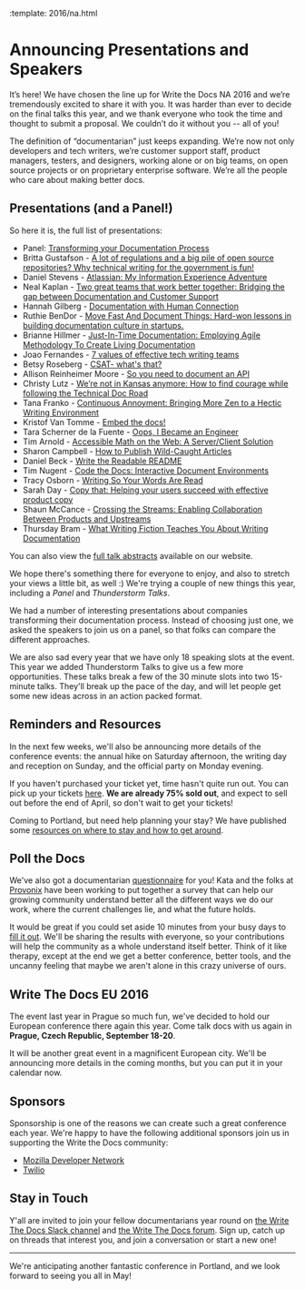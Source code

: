 :template: 2016/na.html

# Announcing Presentations and Speakers

It’s here! We have chosen the line up for Write the Docs NA 2016
and we’re tremendously excited to share it with you. 
It was harder than ever to decide on the final talks this year, 
and we thank everyone who took the time and thought to submit a proposal. 
We couldn’t do it without you -- all of you! 

The definition of “documentarian” 
just keeps expanding. We’re now not only developers and tech writers, 
we’re customer support staff, product managers, testers, and designers, 
working alone or on big teams, on open source projects 
or on proprietary enterprise software. 
We’re all the people who care about making better docs.

## Presentations (and a Panel!)

So here it is, the full list of presentations:

* Panel: [Transforming your Documentation Process](/conf/na/2016/speakers/#speaker-panel)
* Britta Gustafson - [A lot of regulations and a big pile of open source repositories? Why technical writing for the government is fun!](/conf/na/2016/speakers/#speaker-britta-gustafson)
* Daniel Stevens - [Atlassian: My Information Experience Adventure](/conf/na/2016/speakers/#speaker-daniel-stevens)
* Neal Kaplan - [Two great teams that work better together: Bridging the gap between Documentation and Customer Support](/conf/na/2016/speakers/#speaker-neal-kaplan)
* Hannah Gilberg - [Documentation with Human Connection](/conf/na/2016/speakers/#speaker-hannah-gilberg)
* Ruthie BenDor - [Move Fast And Document Things: Hard-won lessons in building documentation culture in startups.](/conf/na/2016/speakers/#speaker-ruthie-bendor)
* Brianne Hillmer - [Just-In-Time Documentation: Employing Agile Methodology To Create Living Documentation](/conf/na/2016/speakers/#speaker-brianne-hillmer)
* Joao Fernandes - [7 values of effective tech writing teams](/conf/na/2016/speakers/#speaker-joao-fernandes)
* Betsy Roseberg - [CSAT- what's that?](/conf/na/2016/speakers/#speaker-betsy-roseberg)
* Allison Reinheimer Moore - [So you need to document an API](/conf/na/2016/speakers/#speaker-allison-reinheimer-moore)
* Christy Lutz - [We’re not in Kansas anymore: How to find courage while following the Technical Doc Road](/conf/na/2016/speakers/#speaker-christy-lutz)
* Tana Franko - [Continuous Annoyment: Bringing More Zen to a Hectic Writing Environment](/conf/na/2016/speakers/#speaker-tana-franko)
* Kristof Van Tomme - [Embed the docs!  ](/conf/na/2016/speakers/#speaker-kristof-van-tomme)
* Tara Scherner de la Fuente - [Oops, I Became an Engineer](/conf/na/2016/speakers/#speaker-tara-scherner-de-la-fuente)
* Tim Arnold - [Accessible Math on the Web: A Server/Client Solution](/conf/na/2016/speakers/#speaker-tim-arnold)
* Sharon Campbell - [How to Publish Wild-Caught Articles](/conf/na/2016/speakers/#speaker-sharon-campbell)
* Daniel Beck - [Write the Readable README](/conf/na/2016/speakers/#speaker-daniel-beck)
* Tim Nugent - [Code the Docs: Interactive Document Environments](/conf/na/2016/speakers/#speaker-tim-nugent)
* Tracy Osborn - [Writing So Your Words Are Read](/conf/na/2016/speakers/#speaker-tracy-osborn)
* Sarah Day - [Copy that: Helping your users succeed with effective product copy](/conf/na/2016/speakers/#speaker-sarah-day)
* Shaun McCance - [Crossing the Streams: Enabling Collaboration Between Products and Upstreams ](/conf/na/2016/speakers/#speaker-shaun-mccance)
* Thursday Bram - [What Writing Fiction Teaches You About Writing Documentation](/conf/na/2016/speakers/#speaker-thursday-bram)

You can also view the [full talk abstracts][talks] available on our website.

We hope there's something there for everyone to enjoy,
and also to stretch your views a little bit, as well :)
We're trying a couple of new things this year,
including a *Panel* and *Thunderstorm Talks*.

We had a number of interesting presentations about companies transforming their documentation process.
Instead of choosing just one,
we asked the speakers to join us on a panel,
so that folks can compare the different approaches.

We are also sad every year that we have only 18 speaking slots at the event.
This year we added Thunderstorm Talks to give us a few more opportunities.
These talks break a few of the 30 minute slots into two 15-minute talks.
They'll break up the pace of the day,
and will let people get some new ideas across in an action packed format.

[talks]: http://www.writethedocs.org/conf/na/2016/speakers/

## Reminders and Resources

In the next few weeks, we'll also be announcing more details of the
conference events: the annual hike on Saturday afternoon, the writing 
day and reception on Sunday, and the official party on
Monday evening. 

If you haven't purchased your ticket yet, time hasn't quite run out. 
You can pick up your tickets [here][tickets]. 
**We are already 75% sold out**,
and expect to sell out before the end of April,
so don't wait to get your tickets!

Coming to Portland, but need help planning your stay? 
We have published some [resources on where to stay and how to get around][visiting].

[visiting]: http://writethedocs.org/conf/na/2015/visiting/
[tickets]: http://writethedocs.org/conf/na/2015/#tickets

## Poll the Docs

We've also got a documentarian [questionnaire][survey] for you! Kata and the folks at [Provonix][provonix] have been 
working to put together a survey that can help our growing community understand better all the 
different ways we do our work, where the current challenges lie, and what the future holds.

It would be great if you could set aside 10 minutes from your busy days to [fill it out][survey].
We'll be sharing the results with everyone, so your contributions will help the community as a whole understand itself better.
Think of it like therapy,
except at the end we get a better conference,
better tools,
and the uncanny feeling that maybe we aren't alone in this crazy universe of ours.

[survey]: http://goo.gl/forms/E12jOHaR9x
[provonix]: http://pronovix.com/

## Write The Docs EU 2016

The event last year in Prague so much fun,
we've decided to hold our European conference there again this year.
Come talk docs with us again in **Prague, Czech Republic, September 18-20**.

It will be another great event in a magnificent European city.
We'll be announcing more details in the coming months,
but you can put it in your calendar now.


## Sponsors

Sponsorship is one of the reasons we can create such a great 
conference each year. We're happy to have the following additional sponsors join us
in supporting the Write the Docs community:

 * [Mozilla Developer Network](https://developer.mozilla.org/en-US/)
 * [Twilio](https://www.twilio.com/)


## Stay in Touch

Y'all are invited to join your fellow documentarians year round on 
[the Write The Docs Slack channel][channel] and 
[the Write The Docs forum][forum]. Sign up, catch up 
on threads that interest you, and join a conversation or start a new one!

[channel]: https://writethedocs.slack.com/
[forum]: http://forum.writethedocs.org/

----

We're anticipating another fantastic conference in Portland,
and we look forward to seeing you all in May!
